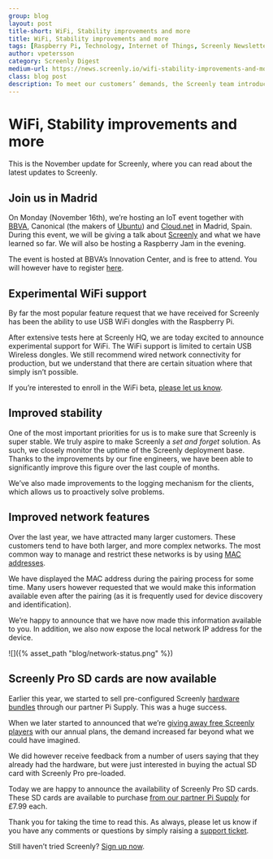 ```yaml
---
group: blog
layout: post
title-short: WiFi, Stability improvements and more
title: WiFi, Stability improvements and more
tags: [Raspberry Pi, Technology, Internet of Things, Screenly Newsletter]
author: vpetersson
category: Screenly Digest
medium-url: https://news.screenly.io/wifi-stability-improvements-and-more-40f24f7ca31e
class: blog post
description: To meet our customers’ demands, the Screenly team introduces Screenly Pro SD cards, and beta WiFi support, among other improvements. Sign up if you aren’t a Screenly user.
---
```


# WiFi, Stability improvements and more

This is the November update for Screenly, where you can read about the latest updates to Screenly.

## Join us in Madrid

On Monday (November 16th), we’re hosting an IoT event together with [BBVA](https://www.bbva.com/), Canonical (the makers of [Ubuntu](https://www.ubuntu.com/)) and [Cloud.net](https://jager.cloud.net/) in Madrid, Spain. During this event, we will be giving a talk about [Screenly](https://www.screenlyapp.com/) and what we have learned so far. We will also be hosting a Raspberry Jam in the evening.

The event is hosted at BBVA’s Innovation Center, and is free to attend. You will however have to register [here](https://www.centrodeinnovacionbbva.com/evento/evento-workshop-build-iot-startup-coding-raspberry-pi).

## Experimental WiFi support

By far the most popular feature request that we have received for Screenly has been the ability to use USB WiFi dongles with the Raspberry Pi.

After extensive tests here at Screenly HQ, we are today excited to announce experimental support for WiFi. The WiFi support is limited to certain USB Wireless dongles. We still recommend wired network connectivity for production, but we understand that there are certain situation where that simply isn’t possible.

If you’re interested to enroll in the WiFi beta, [please let us know](https://support.screenly.io).

## Improved stability

One of the most important priorities for us is to make sure that Screenly is super stable. We truly aspire to make Screenly a *set and forget* solution. As such, we closely monitor the uptime of the Screenly deployment base. Thanks to the improvements by our fine engineers, we have been able to significantly improve this figure over the last couple of months.

We’ve also made improvements to the logging mechanism for the clients, which allows us to proactively solve problems.

## Improved network features

Over the last year, we have attracted many larger customers. These customers tend to have both larger, and more complex networks. The most common way to manage and restrict these networks is by using [MAC addresses](https://en.wikipedia.org/wiki/MAC_address).

We have displayed the MAC address during the pairing process for some time. Many users however requested that we would make this information available even after the pairing (as it is frequently used for device discovery and identification).

We’re happy to announce that we have now made this information available to you. In addition, we also now expose the local network IP address for the device.

![]({% asset_path "blog/network-status.png" %})

## Screenly Pro SD cards are now available

Earlier this year, we started to sell pre-configured Screenly [hardware bundles](https://www.pi-supply.com/product/screenly-pro-digital-signage-starter-kit) through our partner Pi Supply. This was a huge success.

When we later started to announced that we’re [giving away free Screenly players](https://screenly.wufoo.com/forms/screenly-pro-hardware-bundles/) with our annual plans, the demand increased far beyond what we could have imagined.

We did however receive feedback from a number of users saying that they already had the hardware, but were just interested in buying the actual SD card with Screenly Pro pre-loaded.

Today we are happy to announce the availability of Screenly Pro SD cards. These SD cards are available to purchase [from our partner Pi Supply](https://www.pi-supply.com/product/screenly-software-sd-cards-pro-and-ose/) for £7.99 each.

Thank you for taking the time to read this. As always, please let us know if you have any comments or questions by simply raising a [support ticket](https://support.screenly.io/).

Still haven’t tried Screenly? [Sign up now](https://login.screenlyapp.com/signup).
